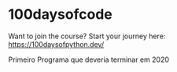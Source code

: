 # 100daysofcode
Want to join the course? Start your journey here:   https://100daysofpython.dev/

Primeiro Programa que deveria terminar em 2020
